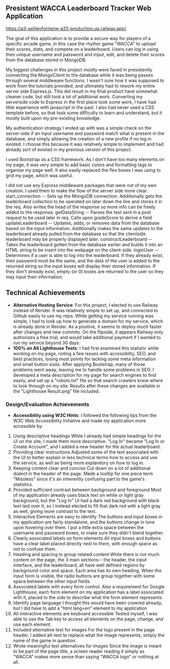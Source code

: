 ## Presistent WACCA Leaderboard Tracker Web Application

https://a3-ashleyfontaine-a25-production.up.railway.app/

The goal of this application is to provide a secure way for players of a specific arcade game, in this case the rhythm game "WACCA" to upload their scores, stats, and compete on a leaderboard. Users can log in using their unique username and password and input, edit, and delete their scores from the database stored in MongoDB.

My biggest challenges in this project mostly were faced in presistently connecting the MongoClient to the database while it was being passes through several middleware functions. I wasn't sure how it was supposed to work from the tutorials provided, and ultimately had to rework my entire server side Express.js. This did result in my final product have somewhat cleaner code, but still took a lot of additional work. Converting my serverside code to Express in the first place took some work, I have had little experience with javascript in the past. I also had never used a CSS template before, so that took some difficulty to learn and understand, but it mostly built upon my pre-existing knowledge.

My authentication strategy I ended up with was a simple check on the server-side if an input username and password match what is present in the database, and simply allowing the creation of a new profile if no log in existed. I choose this because it was relatively simple to implement and had already sort of existed in my previous version of this project.

I used Bootstrap as a CSS framework. As I don't have too many elements on my page, it was very simple to add basic colors and formatting tags to organize my page well. It also easily replaced the flex boxes I was using to grid my page, which was useful.

I did not use any Express middleware packages that were not of my own creation. I used them to make the flow of the server side more clear.
  start_connection -- Sets up the MongoDB connection. Additionally gets the leaderboard collection to be operated on later down the line and stores it in the req. Also writes the head of the response so more info can be freely added to the response.
  getDataString -- Parses the text sent in a post request to be used later in req. Calls upon gradeScore to derive a field
  updateLeaderboard -- Updates, adds, or removes data from the database based on the input information. Additionally makes the same updates to the leaderboard already pulled from the database so that the clientside leaderboard may be properly displayed later.
  constructLeaderboard -- Takes the leaderboard gotten from the database earlier and builds it into an HTML string to be insert into the webpage on the client-side.
  loginUser -- Determines if a user is able to log into the leaderboard. If they already exist, their password must be the same, and the data of the user is added to the returned string so the input boxes will display their stored information. If they don't already exist, empty (or 0) boxes are returned to the user so they may input their information.

## Technical Achievements
- **Alternative Hosting Service**: For this project, I elected to use Railway instead of Render. It was relatively simple to set up, and connected to Github easily to use my repo. While getting my service running was simple, I had to look up how to generate a domain for my service, which is already done in Render. As a positive, it seems to deploy much faster after changes and new commits. On the flipside, it appears Railway only authorizes a free trial, and would take additional payment if I wanted to run my service beyond 30 days.
- **100% on All Lighthouse Tests**: I had first examined this statistic while working on my page, noting a few issues with accessiblity, SEO, and best practices, losing most points for lacking some meta information and small button sizes. After applying Bootstrap, many of those problems went away, leaving me to handle some problems in SEO. I developed a meta description for my page for search engines to find easily, and set up a "robots.txt" file so that search crawlers knew where to look through on my site. Results after these changes are available in the "Lighthouse Result.png" file included.

### Design/Evaluation Achievements
- **Accessibility using W3C Hints**: I followed the following tips from the W3C Web Accessibility Initiative and made my application more accessible by:
1. Using descriptive headings
  While I already had simple headings for the UI on the site, I made them more descriptive. "Log In" became "Log In or Create Account", and I added a new header for the actual leaderboard.
2. Providing clear instructions
  Adjusted some of the text associated with the UI to better explain in less technical terms how to access and use the service, as well as being more explanitory on how to log in.
3. Keeping content clear and concise
  Cut down on a lot of additional dialect in the header of the page. Made a tooltip for one piece term "Missless" since it's an inherently confusing part to the game's statistics.
4. Provided sufficient contrast between background and foreground
  Most of my application already uses black text on white or light gray background, but the "Log In" UI had a dark red background with black text laid over it, so I instead elected to fill that dark red with a light gray as well, giving more contrast to the text.
5. Interactive Elements are easy to identify
  The buttons and input boxes in my application are fairly standalone, and the buttons change in tone upon hovering over them. I put a little extra space between the username and password boxes, to make sure they didn't blend together.
6. Clearly associated labels on form elements
  All input boxes and buttons have a clear label placed directly next to them, with enough space as not to confuse them.
7. Heading and spacing to group related content
  While there is not much content on the page, the 3 main sections-- the header, the input interface, and the leaderboard, all have well defined regions by background color and space. Each area has its own heading. When the input form is visible, the radio buttons are group together with some space between the other input fields.
8. Associated labels with every form control.
  Also a requirement for Google Lighthouse, each form element on my application has a label associated with it, placed to the side to describe what the form element represents.
9. Identify page language
  I thought this would have been covered already, but I did have to add a "html lang=en" element to my application
10. All interactive elements are keyboard accessible
  Tested myself, I was able to use the Tab key to access all elements on the page, change, and use each element.
11. Included alternative text for images
  For the logo present in the page header, I added alt-text to replace what the image represents, simply the name of the game in question.
12. Wrote meaningful text alternatives for images
  Since the image is meant to be part of the page title, a screen reader reading it simply as "WACCA" makes more sense than saying "WACCA logo" or nothing at all.
